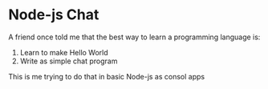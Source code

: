 # Node-js Chat

A friend once told me that the best way to learn a programming language is:

1. Learn to make Hello World
2. Write as simple chat program

This is me trying to do that in basic Node-js as consol apps 
